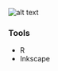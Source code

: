 ![alt text](https://github.com/charlie-gallagher/tidy-tuesday/blob/master/ncaa/ncaa.png)

### Tools

- R
- Inkscape
